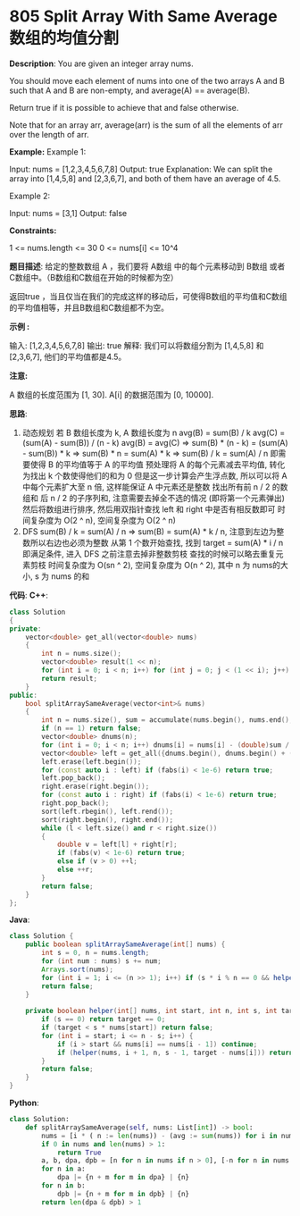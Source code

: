 # 805 Split Array With Same Average 数组的均值分割

__Description__:
You are given an integer array nums.

You should move each element of nums into one of the two arrays A and B such that A and B are non-empty, and average(A) == average(B).

Return true if it is possible to achieve that and false otherwise.

Note that for an array arr, average(arr) is the sum of all the elements of arr over the length of arr.

__Example:__
Example 1:

Input: nums = [1,2,3,4,5,6,7,8]
Output: true
Explanation: We can split the array into [1,4,5,8] and [2,3,6,7], and both of them have an average of 4.5.

Example 2:

Input: nums = [3,1]
Output: false

__Constraints:__

1 <= nums.length <= 30
0 <= nums[i] <= 10^4

__题目描述__:
给定的整数数组 A ，我们要将 A数组 中的每个元素移动到 B数组 或者 C数组中。（B数组和C数组在开始的时候都为空）

返回true ，当且仅当在我们的完成这样的移动后，可使得B数组的平均值和C数组的平均值相等，并且B数组和C数组都不为空。

__示例 :__

输入:
[1,2,3,4,5,6,7,8]
输出: true
解释: 我们可以将数组分割为 [1,4,5,8] 和 [2,3,6,7], 他们的平均值都是4.5。

__注意:__

A 数组的长度范围为 [1, 30].
A[i] 的数据范围为 [0, 10000].

__思路__:

1. 动态规划
若 B 数组长度为 k, A 数组长度为 n
avg(B) = sum(B) / k
avg(C) = (sum(A) - sum(B)) / (n - k)
avg(B) = avg(C) => sum(B) \* (n - k) = (sum(A) - sum(B)) \* k => sum(B) \* n = sum(A) \* k => sum(B) / k = sum(A) / n
即需要使得 B 的平均值等于 A 的平均值
预处理将 A 的每个元素减去平均值, 转化为找出 k 个数使得他们的和为 0
但是这一步计算会产生浮点数, 所以可以将 A 中每个元素扩大至 n 倍, 这样能保证 A 中元素还是整数
找出所有前 n / 2 的数组和 后 n / 2 的子序列和, 注意需要去掉全不选的情况 (即将第一个元素弹出)
然后将数组进行排序, 然后用双指针查找 left 和 right 中是否有相反数即可
时间复杂度为 O(2 ^ n), 空间复杂度为 O(2 ^ n)
2. DFS
sum(B) / k = sum(A) / n => sum(B) = sum(A) \* k / n, 注意到左边为整数所以右边也必须为整数
从第 1 个数开始查找, 找到 target = sum(A) \* i / n 即满足条件, 进入 DFS 之前注意去掉非整数剪枝
查找的时候可以略去重复元素剪枝
时间复杂度为 O(sn ^ 2), 空间复杂度为 O(n ^ 2), 其中 n 为 nums的大小, s 为 nums 的和

__代码__:
__C++__:

```C++
class Solution 
{
private:
    vector<double> get_all(vector<double> nums)
    {
        int n = nums.size();
        vector<double> result(1 << n);
        for (int i = 0; i < n; i++) for (int j = 0; j < (1 << i); j++) result[j + (1 << i)] = result[j] + nums[i];
        return result;
    }
public:
    bool splitArraySameAverage(vector<int>& nums) 
    {
        int n = nums.size(), sum = accumulate(nums.begin(), nums.end(), 0), l = 0, r = 0;
        if (n == 1) return false;
        vector<double> dnums(n);
        for (int i = 0; i < n; i++) dnums[i] = nums[i] - (double)sum / n;
        vector<double> left = get_all({dnums.begin(), dnums.begin() + (n >> 1)}), right = get_all({dnums.begin() + (n >> 1), dnums.end()});
        left.erase(left.begin());
        for (const auto i : left) if (fabs(i) < 1e-6) return true; 
        left.pop_back();
        right.erase(right.begin());
        for (const auto i : right) if (fabs(i) < 1e-6) return true;
        right.pop_back();
        sort(left.rbegin(), left.rend());
        sort(right.begin(), right.end());
        while (l < left.size() and r < right.size())
        {
            double v = left[l] + right[r];
            if (fabs(v) < 1e-6) return true;
            else if (v > 0) ++l;
            else ++r;
        }
        return false;
    }
};
```

__Java__:

```Java
class Solution {
    public boolean splitArraySameAverage(int[] nums) {
        int s = 0, n = nums.length;
        for (int num : nums) s += num;
        Arrays.sort(nums);
        for (int i = 1; i <= (n >> 1); i++) if (s * i % n == 0 && helper(nums, 0, n, i, s * i / n)) return true;
        return false;
    }
    
    private boolean helper(int[] nums, int start, int n, int s, int target) {
        if (s == 0) return target == 0;
        if (target < s * nums[start]) return false;
        for (int i = start; i <= n - s; i++) {
            if (i > start && nums[i] == nums[i - 1]) continue;
            if (helper(nums, i + 1, n, s - 1, target - nums[i])) return true;
        }
        return false;
    }
}
```

__Python__:

```Python
class Solution:
    def splitArraySameAverage(self, nums: List[int]) -> bool:
        nums = [i * ( n := len(nums)) - (avg := sum(nums)) for i in nums]
        if 0 in nums and len(nums) > 1:
            return True
        a, b, dpa, dpb = [n for n in nums if n > 0], [-n for n in nums if n < 0], set(), set()
        for n in a:
            dpa |= {n + m for m in dpa} | {n}
        for n in b:
            dpb |= {n + m for m in dpb} | {n}
        return len(dpa & dpb) > 1
```

